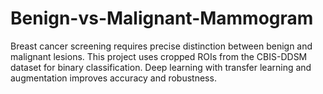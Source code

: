 # Benign-vs-Malignant-Mammogram
Breast cancer screening requires precise distinction between benign and malignant lesions. This project uses cropped ROIs from the CBIS-DDSM dataset for binary classification. Deep learning with transfer learning and augmentation improves accuracy and robustness.
